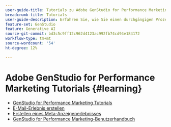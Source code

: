 ```yaml
---
user-guide-title: Tutorials zu Adobe GenStudio for Performance Marketing
breadcrumb-title: Tutorials
user-guide-description: Erfahren Sie, wie Sie einen durchgängigen Prozess (z. B. das Erstellen eines E-Mail-Erlebnisses) durchführen können, indem Sie die GenStudio for Performance Marketing-Tutorials befolgen.
feature-set: GenStudio
feature: Generative AI
source-git-commit: bd3c5c9ff12c962d4123ac992fb74cd94e184172
workflow-type: tm+mt
source-wordcount: '54'
ht-degree: 12%

---
```



# Adobe GenStudio for Performance Marketing Tutorials {#learning}

+ [GenStudio for Performance Marketing Tutorials](tutorials.md)
+ [E-Mail-Erlebnis erstellen](create-email-experience.md)
+ [Erstellen eines Meta-Anzeigenerlebnisses](create-meta-ad.md)
+ [GenStudio for Performance Marketing-Benutzerhandbuch](https://experienceleague.adobe.com/docs/genstudio/user-guide/home.html)
